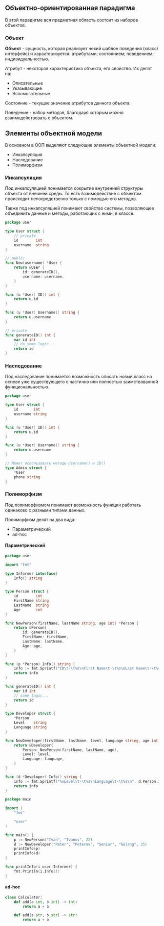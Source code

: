 ## Объектно-ориентированная парадигма

В этой парадигме вся предметная область состоит из наборов объектов.

### Объект

**Объект** - сущность, которая реализует некий шаблон поведения (класс/интерфейс) и характеризуется: атрибутами; состоянием; поведением; индивидуальностью.

Атрибут - некоторая характеристика объекта, его свойство. Их делят на:

- Описательные
- Указывающие
- Вспомогательные

Состояние - текущее значение атрибутов данного объекта.

Поведение - набор методов, благодаря которым можно взаимодействовать с объектом.

## Элементы объектной модели

В основном в ООП выделяют следующие элементы объектной модели:

- Инкапсуляция
- Наследование
- Полиморфизм

### Инкапсуляция

Под инкапсуляцией понимается сокрытие внутренней структуры объекта от внешней среды. То есть взаимодействие с объектом происходит непосредственно только с помощью его методов.

Также под инкапсуляцией понимают свойство системы, позволяющее объединить данные и методы, работающих с ними, в классе.

```go
package user

type User struct {
	// private
	id        int
	username  string
}

// public
func New(username) *User {
	return &User {
		id: generateID(),
		username: username,	
	}
}

func (u *User) ID() int {
	return u.id
}

func (u *User) Username() string {
	return u.username
}

// private
func generateID() int {
	var id int
	// do some logic...
	return id
}
```

### Наследование

Под наследование понимается возможность описать новый класс на основе уже существующего с частично или полностью заимствованной функциональностью.

```go
package user

type User struct {
	id       int
	username string
}

func (u *User) ID() int {
	return u.id
}

func (u *User) Username() string {
	return u.username
}

// Может использовать методы Username() и ID()
type Admin struct {
	*User
	phone string
}
```

### Полиморфизм

Под полиморфизмом понимают возможность функции работать одинаково с разными типами данных.

Полиморфизм делят на два вида:

- Параметрический
- ad-hoc

#### Параметрический

```go
package user

import "fmt"

type Informer interface{
	Info() string
}

type Person struct {
	id        int
	FirstName string
	LastName  string
	Age       int
}

func NewPerson(firstName, lastName string, age int) *Person {
	return &Person{
		id: generateID(),
		FirstName: firstName,
		LastName: lastName,
		Age: age,
	}
}

func (p *Person) Info() string {
	info := fmt.Sprintf("ID\t-\t%d\nFirst Name\t-\t%s\nLast Name\t-\t%s\nAge\t-\t%d\n", p.id, p.FirstName, p.LastName, p.Age)
	return info
}

func generateID() int {
	var id int
	// some logic...
	return id
}

type Developer struct {
	*Person
	Level    string
	Language string
}

func NewDeveloper(firstName, lastName, level, language string, age int) *User {
	return &Developer{
		Person: NewPerson(firstName, lastName, age),
		Level: level,
		Language: language,
	}
}

func (d *Developer) Info() string {
	info := fmt.Sprintf("%sLevel\t-\t%s\nLanguage\t-\t%s\n", d.Person.Info(), d.Level, d.Language)
	return info
}
```

```go
package main

import (
	"fmt"

	"user"
)

func main() {
	p := NewPerson("Ivan", "Ivanov", 22)
	d := NewDeveloper("Peter", "Peterov", "Senior", "Golang", 35)
	printInfo(p)
	printInfo(d)
}

func printInfo(i user.Informer) {
	fmt.Println(i.Info())
}
```

#### ad-hoc

```python
class Calculator:
	def add(a int, b int) -> int:
		return a + b 

	def add(a str, b str) -> str:
		return a + b
```